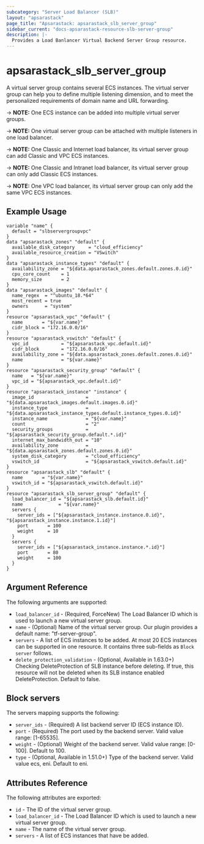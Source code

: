 ```yaml
---
subcategory: "Server Load Balancer (SLB)"
layout: "apsarastack"
page_title: "Apsarastack: apsarastack_slb_server_group"
sidebar_current: "docs-apsarastack-resource-slb-server-group"
description: |-
  Provides a Load Banlancer Virtual Backend Server Group resource.
---
```


# apsarastack\_slb\_server\_group

A virtual server group contains several ECS instances. The virtual server group can help you to define multiple listening dimension,
and to meet the personalized requirements of domain name and URL forwarding.

-> **NOTE:** One ECS instance can be added into multiple virtual server groups.

-> **NOTE:** One virtual server group can be attached with multiple listeners in one load balancer.

-> **NOTE:** One Classic and Internet load balancer, its virtual server group can add Classic and VPC ECS instances.

-> **NOTE:** One Classic and Intranet load balancer, its virtual server group can only add Classic ECS instances.

-> **NOTE:** One VPC load balancer, its virtual server group can only add the same VPC ECS instances.

## Example Usage

```
variable "name" {
  default = "slbservergroupvpc"
}
data "apsarastack_zones" "default" {
  available_disk_category     = "cloud_efficiency"
  available_resource_creation = "VSwitch"
}
data "apsarastack_instance_types" "default" {
  availability_zone = "${data.apsarastack_zones.default.zones.0.id}"
  cpu_core_count    = 1
  memory_size       = 2
}
data "apsarastack_images" "default" {
  name_regex  = "^ubuntu_18.*64"
  most_recent = true
  owners      = "system"
}
resource "apsarastack_vpc" "default" {
  name       = "${var.name}"
  cidr_block = "172.16.0.0/16"
}
resource "apsarastack_vswitch" "default" {
  vpc_id            = "${apsarastack_vpc.default.id}"
  cidr_block        = "172.16.0.0/16"
  availability_zone = "${data.apsarastack_zones.default.zones.0.id}"
  name              = "${var.name}"
}
resource "apsarastack_security_group" "default" {
  name   = "${var.name}"
  vpc_id = "${apsarastack_vpc.default.id}"
}
resource "apsarastack_instance" "instance" {
  image_id                   = "${data.apsarastack_images.default.images.0.id}"
  instance_type              = "${data.apsarastack_instance_types.default.instance_types.0.id}"
  instance_name              = "${var.name}"
  count                      = "2"
  security_groups            = "${apsarastack_security_group.default.*.id}"
  internet_max_bandwidth_out = "10"
  availability_zone          = "${data.apsarastack_zones.default.zones.0.id}"
  system_disk_category       = "cloud_efficiency"
  vswitch_id                 = "${apsarastack_vswitch.default.id}"
}
resource "apsarastack_slb" "default" {
  name       = "${var.name}"
  vswitch_id = "${apsarastack_vswitch.default.id}"
}
resource "apsarastack_slb_server_group" "default" {
  load_balancer_id = "${apsarastack_slb.default.id}"
  name             = "${var.name}"
  servers {
    server_ids = ["${apsarastack_instance.instance.0.id}", "${apsarastack_instance.instance.1.id}"]
    port       = 100
    weight     = 10
  }
  servers {
    server_ids = ["${apsarastack_instance.instance.*.id}"]
    port       = 80
    weight     = 100
  }
}
```

## Argument Reference

The following arguments are supported:

* `load_balancer_id` - (Required, ForceNew) The Load Balancer ID which is used to launch a new virtual server group.
* `name` - (Optional) Name of the virtual server group. Our plugin provides a default name: "tf-server-group".
* `servers` - A list of ECS instances to be added. At most 20 ECS instances can be supported in one resource. It contains three sub-fields as `Block server` follows.
* `delete_protection_validation` - (Optional, Available in 1.63.0+) Checking DeleteProtection of SLB instance before deleting. If true, this resource will not be deleted when its SLB instance enabled DeleteProtection. Default to false.

## Block servers

The servers mapping supports the following:

* `server_ids` - (Required) A list backend server ID (ECS instance ID).
* `port` - (Required) The port used by the backend server. Valid value range: [1-65535].
* `weight` - (Optional) Weight of the backend server. Valid value range: [0-100]. Default to 100.
* `type` - (Optional, Available in 1.51.0+) Type of the backend server. Valid value ecs, eni. Default to eni.

## Attributes Reference

The following attributes are exported:

* `id` - The ID of the virtual server group.
* `load_balancer_id` - The Load Balancer ID which is used to launch a new virtual server group.
* `name` - The name of the virtual server group.
* `servers` - A list of ECS instances that have be added.
